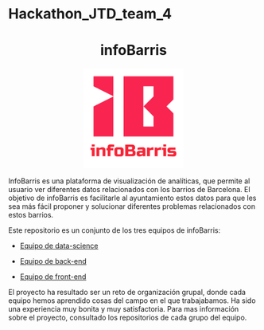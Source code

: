 # Hackathon_JTD_team_4

<h1 align="center">infoBarris</h1>
<p align="center">
  <img src="/Addings/logo.png" style="width:200px; aling:center;"/>
</p>

InfoBarris es una plataforma de visualización de analíticas, que permite al usuario ver diferentes datos relacionados con los barrios de Barcelona.
El objetivo de infoBarris es facilitarle al ayuntamiento estos datos para que les sea más fácil proponer y solucionar diferentes problemas relacionados con estos barrios.

Este repositorio es un conjunto de los tres equipos de infoBarris:

- [Equipo de data-science](https://github.com/zpalfi42/Hackathon_JTD_data/tree/d7f8c60c24efe868670bd46633846f8c7e057b7b)

- [Equipo de back-end](https://github.com/fbages/hackaton-td-equip4)

- [Equipo de front-end](https://github.com/Bazza6/Frontend_Hackathon_JTD_team_4.git)

El proyecto ha resultado ser un reto de organización grupal, donde cada equipo hemos aprendido cosas del campo en el que trabajabamos. Ha sido una experiencia muy bonita y muy satisfactoria. Para mas información sobre el proyecto, consultado los repositorios de cada grupo del equipo.
